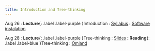 ```yaml
---
title: Introduction and Tree-thinking
---
```


Aug 26
: **Lecture**{: .label .label-purple }Introduction
  : [Syllabus](#)
: [Software instalation](#)

Aug 28
: **Lecture**{: .label .label-purple }Tree-thinking
  : [Slides](#)
: **Reading**{: .label .label-blue }Tree-thinking
    : [Omland](https://roszenil.github.io/BIO508-Evolution/reads/Omland_2017_InterpretationPhylo.pdf)

